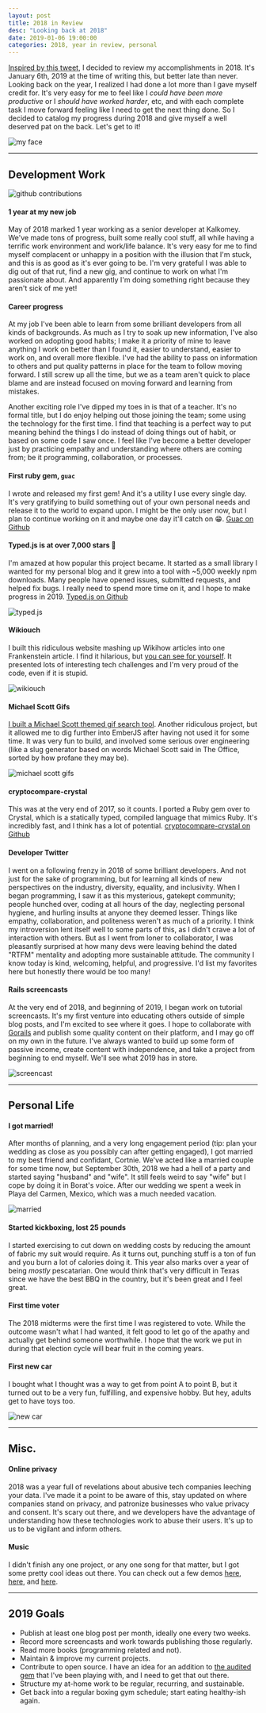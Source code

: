 ```yaml
---
layout: post
title: 2018 in Review
desc: "Looking back at 2018"
date: 2019-01-06 19:00:00
categories: 2018, year in review, personal
---
```


[Inspired by this tweet](https://twitter.com/Una/status/1081271649410969603), I decided to review my accomplishments in 2018. It's January 6th, 2019 at the time of writing this, but better late than never. Looking back on the year, I realized I had done a lot more than I gave myself credit for. It's very easy for me to feel like I _could have been more productive_ or I _should have worked harder_, etc, and with each complete task I move forward feeling like I need to get the next thing done. So I decided to catalog my progress during 2018 and give myself a well deserved pat on the back. Let's get to it!

![my face](../assets/img/2018-in-review/wed.jpg)

------


## Development Work

![github contributions](../assets/img/2018-in-review/contributions.png)

#### 1 year at my new job

May of 2018 marked 1 year working as a senior developer at Kalkomey. We've made tons of progress, built some really cool stuff, all while having a terrific work environment and work/life balance. It's very easy for me to find myself complacent or unhappy in a position with the illusion that I'm stuck, and this is as good as it's ever going to be. I'm very grateful I was able to dig out of that rut, find a new gig, and continue to work on what I'm passionate about. And apparently I'm doing something right because they aren't sick of me yet!

#### Career progress

At my job I've been able to learn from some brilliant developers from all kinds of backgrounds. As much as I try to soak up new information, I've also worked on adopting good habits; I make it a priority of mine to leave anything I work on better than I found it, easier to understand, easier to work on, and overall more flexible. I've had the ability to pass on information to others and put quality patterns in place for the team to follow moving forward. I still screw up all the time, but we as a team aren't quick to place blame and are instead focused on moving forward and learning from mistakes.

Another exciting role I've dipped my toes in is that of a teacher. It's no formal title, but I do enjoy helping out those joining the team; some using the technology for the first time. I find that teaching is a perfect way to put meaning behind the things I do instead of doing things out of habit, or based on some code I saw once. I feel like I've become a better developer just by practicing empathy and understanding where others are coming from; be it programming, collaboration, or processes.

#### First ruby gem, `guac`

I wrote and released my first gem! And it's a utility I use every single day. It's very gratifying to build something out of your own personal needs and release it to the world to expand upon. I might be the only user now, but I plan to continue working on it and maybe one day it'll catch on 😁. [Guac on Github](https://github.com/mattboldt/guac)

#### Typed.js is at over 7,000 stars 🎉

I'm amazed at how popular this project became. It started as a small library I wanted for my personal blog and it grew into a tool with ~5,000 weekly npm downloads. Many people have opened issues, submitted requests, and helped fix bugs. I really need to spend more time on it, and I hope to make progress in 2019. [Typed.js on Github](https://github.com/mattboldt/typed.js/)

![typed.js](../assets/img/2018-in-review/typed.png)

#### Wikiouch

I built this ridiculous website mashing up Wikihow articles into one Frankenstein article. I find it hilarious, but [you can see for yourself](https://wikiouch.com/). It presented lots of interesting tech challenges and I'm very proud of the code, even if it is stupid.

![wikiouch](../assets/img/2018-in-review/wikiouch.png)

#### Michael Scott Gifs

[I built a Michael Scott themed gif search tool](https://michaelscottgifs.com/). Another ridiculous project, but it allowed me to dig further into EmberJS after having not used it for some time. It was very fun to build, and involved some serious over engineering (like a slug generator based on words Michael Scott said in The Office, sorted by how profane they may be).

![michael scott gifs](../assets/img/2018-in-review/michaelscott.png)

#### cryptocompare-crystal

This was at the very end of 2017, so it counts. I ported a Ruby gem over to Crystal, which is a statically typed, compiled language that mimics Ruby. It's incredibly fast, and I think has a lot of potential. [cryptocompare-crystal on Github](https://github.com/mattboldt/cryptocompare-crystal)

#### Developer Twitter

I went on a following frenzy in 2018 of some brilliant developers. And not just for the sake of programming, but for learning all kinds of new perspectives on the industry, diversity, equality, and inclusivity. When I began programming, I saw it as this mysterious, gatekept community; people hunched over, coding at all hours of the day, neglecting personal hygiene, and hurling insults at anyone they deemed lesser. Things like empathy, collaboration, and politeness weren't as much of a priority. I think my introversion lent itself well to some parts of this, as I didn't crave a lot of interaction with others. But as I went from loner to collaborator, I was pleasantly surprised at how many devs were leaving behind the dated "RTFM" mentality and adopting more sustainable attitude. The community I know today is kind, welcoming, helpful, and progressive. I'd list my favorites here but honestly there would be too many! 

#### Rails screencasts

At the very end of 2018, and beginning of 2019, I began work on tutorial screencasts. It's my first venture into educating others outside of simple blog posts, and I'm excited to see where it goes. I hope to collaborate with [Gorails](https://gorails.com/) and publish some quality content on their platform, and I may go off on my own in the future. I've always wanted to build up some form of passive income, create content with independence, and take a project from beginning to end myself. We'll see what 2019 has in store.

![screencast](../assets/img/2018-in-review/screencast.jpg)

------

## Personal Life

#### I got married!

After months of planning, and a very long engagement period (tip: plan your wedding as close as you possibly can after getting engaged), I got married to my best friend and confidant, Cortnie. We've acted like a married couple for some time now, but September 30th, 2018 we had a hell of a party and started saying "husband" and "wife". It still feels weird to say "wife" but I cope by doing it in Borat's voice. After our wedding we spent a week in Playa del Carmen, Mexico, which was a much needed vacation.

![married](../assets/img/2018-in-review/married.jpg)

#### Started kickboxing, lost 25 pounds

I started exercising to cut down on wedding costs by reducing the amount of fabric my suit would require. As it turns out, punching stuff is a ton of fun and you burn a lot of calories doing it. This year also marks over a year of being _mostly_ pescatarian. One would think that's very difficult in Texas since we have the best BBQ in the country, but it's been great and I feel great.

#### First time voter

The 2018 midterms were the first time I was registered to vote. While the outcome wasn't what I had wanted, it felt good to let go of the apathy and actually get behind someone worthwhile. I hope that the work we put in during that election cycle will bear fruit in the coming years.

#### First new car

I bought what I thought was a way to get from point A to point B, but it turned out to be a very fun, fulfilling, and expensive hobby. But hey, adults get to have toys too.

![new car](../assets/img/2018-in-review/gti.jpg)

------


## Misc.

#### Online privacy

2018 was a year full of revelations about abusive tech companies leeching your data. I've made it a point to be aware of this, stay updated on where companies stand on privacy, and patronize businesses who value privacy and consent. It's scary out there, and we developers have the advantage of understanding how these technologies work to abuse their users. It's up to us to be vigilant and inform others.

#### Music

I didn't finish any one project, or any one song for that matter, but I got some pretty cool ideas out there. You can check out a few demos [here](https://soundcloud.com/joy_camp/milk-man-demo), [here](https://soundcloud.com/joy_camp/full-stop-demo), and [here](https://soundcloud.com/in-clouds/off-grid-demo).

----


## 2019 Goals

- Publish at least one blog post per month, ideally one every two weeks.
- Record more screencasts and work towards publishing those regularly.
- Read more books (programming related and not).
- Maintain & improve my current projects.
- Contribute to open source. I have an idea for an addition to [the audited gem](https://github.com/collectiveidea/audited) that I've been playing with, and I need to get that out there.
- Structure my at-home work to be regular, recurring, and sustainable.
- Get back into a regular boxing gym schedule; start eating healthy-ish again.